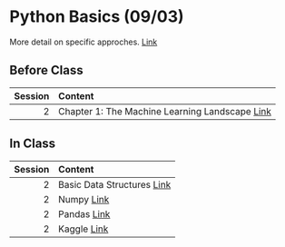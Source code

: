 Python Basics (09/03)
============================

More detail on specific approches. [Link](../../sessions/session2)

## Before Class

|   Session | Content                                                                                                                                |
|----------:|:---------------------------------------------------------------------------------------------------------------------------------------|
|         2 | Chapter 1: The Machine Learning Landscape [Link](https://www.amazon.com/Hands-Machine-Learning-Scikit-Learn-TensorFlow/dp/1492032646/) |


## In Class

|   Session | Content                                                                      |
|----------:|:-----------------------------------------------------------------------------|
|         2 | Basic Data Structures [Link](../notebooks/01-intro-python/02-datastructures) |
|         2 | Numpy [Link](../notebooks/01-intro-python/03-numpy)                          |
|         2 | Pandas [Link](../notebooks/01-intro-python/04-pandas)                        |
|         2 | Kaggle  [Link](https://www.kaggle.com/)                                      |

